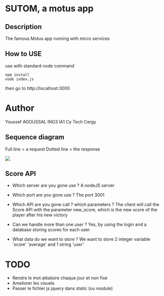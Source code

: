 # SUTOM, a motus app

## Description 

The famous Motus app running with micro services

 ## How to USE
 
 use with standard node command
 
 ```
 npm install
 node index.js
 ```

then go to http://localhost:3000


# Author
Youssef AGOUSSAL ING3 IA1
Cy Tech Cergy

## Sequence diagram
Full line = a request
Dotted line = the response

[![](https://mermaid.ink/img/pako:eNp1kTFrAzEMhf-K0NIhSbt7yNKuhcKthmDOSs5gy61s9xpC_nt98R300laTeO_ze2BdsI-WUGGij0Lc04szJzFBM9R59o447_b7juSTRIFjS1-PQw6-AU3fVWLT2DVyl7JZYp7GKPbfhMmE1dPqLuabN2eShwRZHCUonJ2HgWB0nH7V9VFIQfT2kKZ1bpxWWDXeEU2GHxEdsXV8AqYR_o5awJtS3q3JM7MMbjGQBONs_e3L5GnMAwXSqOpq6WiKzxo1XytqSo7dmXtUWQptsSXOx0F1ND5VlazLUV7bBW-HvH4DphiXhQ)](https://mermaid.live/edit#pako:eNp1kTFrAzEMhf-K0NIhSbt7yNKuhcKthmDOSs5gy61s9xpC_nt98R300laTeO_ze2BdsI-WUGGij0Lc04szJzFBM9R59o447_b7juSTRIFjS1-PQw6-AU3fVWLT2DVyl7JZYp7GKPbfhMmE1dPqLuabN2eShwRZHCUonJ2HgWB0nH7V9VFIQfT2kKZ1bpxWWDXeEU2GHxEdsXV8AqYR_o5awJtS3q3JM7MMbjGQBONs_e3L5GnMAwXSqOpq6WiKzxo1XytqSo7dmXtUWQptsSXOx0F1ND5VlazLUV7bBW-HvH4DphiXhQ)



## Score API
- Which server are you gone use ?
A nodeJS server


- Which port are you gone use ?
The port 3001


- Which API are you gone call ? which parameters ?
The client will call the Score API with the parameter new_score,
which is the new score of the player after his new victory


- Can we handle more than one user ?
Yes, by using the login and a database storing scores for each user


- What data do we want to store ?
We want to store 2 integer variable 'score' 'average' and 1 string 'user'





# TODO
- Rendre le mot aléatoire chaque jour et non fixe
- Ameliorer les visuels
- Passer le fichier js jquery dans static (ou module)


